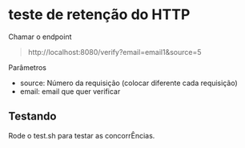 # teste de retenção do HTTP


Chamar o endpoint
>  http://localhost:8080/verify?email=email1&source=5

Parâmetros
- source: Número da requisição (colocar diferente cada requisição)
- email: email que quer verificar

## Testando
Rode o test.sh para testar as concorrÊncias.